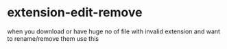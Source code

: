 # extension-edit-remove
when you download or have huge no of file with invalid extension and want to rename/remove them use this 

